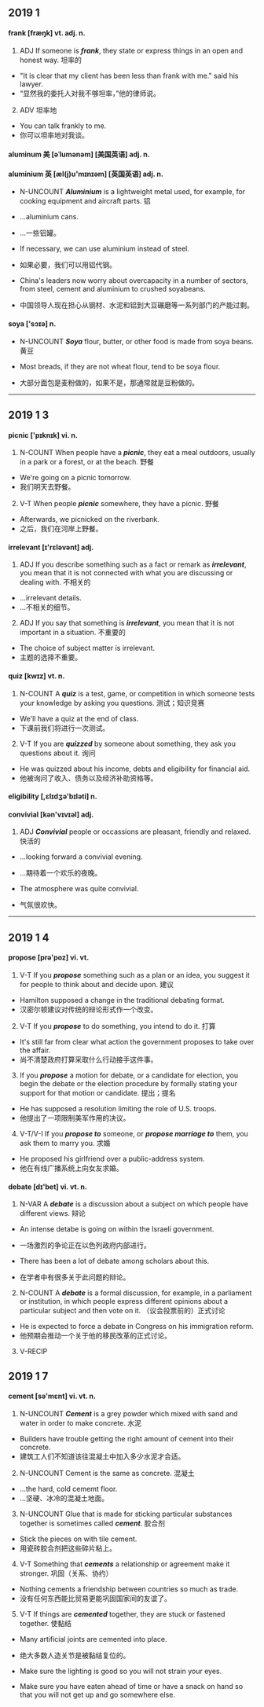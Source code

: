 ## 2019 1

#### frank [fræŋk] vt. adj. n.

1. ADJ If someone is ***frank***, they state or express things in an open and honest way. 坦率的

* "It is clear that my client has been less than frank with me." said his lawyer.
* “显然我的委托人对我不够坦率，”他的律师说。

2. ADV 坦率地

* You can talk frankly to me.
* 你可以坦率地对我谈。

#### aluminum 美 [əˈlumənəm] [美国英语] adj. n.
#### aluminium 英 [æl(j)ʊ'mɪnɪəm] [英国英语] adj. n.

* N-UNCOUNT ***Aluminium*** is a lightweight metal used, for example, for cooking equipment and aircraft parts. 铝

* ...aluminium cans.
* ...一些铝罐。

* If necessary, we can use aluminium instead of steel.
* 如果必要，我们可以用铝代钢。

* China's leaders now worry about overcapacity in a number of sectors, from steel, cement and aluminium to crushed soyabeans.
* 中国领导人现在担心从钢材、水泥和铝到大豆碾磨等一系列部门的产能过剩。

#### soya ['sɔɪə] n.

* N-UNCOUNT ***Soya*** flour, butter, or other food is made from soya beans. 黄豆

* Most breads, if they are not wheat flour, tend to be soya flour.
* 大部分面包是麦粉做的，如果不是，那通常就是豆粉做的。

---

## 2019 1 3

#### picnic ['pɪknɪk] vi. n.

1. N-COUNT When people have a ***picnic***, they eat a meal outdoors, usually in a park or a forest, or at the beach. 野餐

* We're going on a picnic tomorrow.
* 我们明天去野餐。

2. V-T When people ***picnic*** somewhere, they have a picnic. 野餐

* Afterwards, we picnicked on the riverbank.
* 之后，我们在河岸上野餐。

#### irrelevant [ɪ'rɛləvənt] adj.

1. ADJ If you describe something such as a fact or remark as ***irrelevant***, you mean that it is not connected with what you are discussing or dealing with. 不相关的

* ...irrelevant details.
* ...不相关的细节。

2. ADJ If you say that something is ***irrelevant***, you mean that it is not important in a situation. 不重要的

* The choice of subject matter is irrelevant.
* 主题的选择不重要。

#### quiz [kwɪz] vt. n.

1. N-COUNT A ***quiz*** is a test, game, or competition in which someone tests your knowledge by asking you questions. 测试；知识竞赛

* We'll have a quiz at the end of class.
* 下课前我们将进行一次测试。

2. V-T If you are ***quizzed*** by someone about something, they ask you questions about it. 询问

* He was quizzed about his income, debts and eligibility for financial aid.
* 他被询问了收入、债务以及经济补助资格等。

#### eligibility [,ɛlɪdʒə'bɪləti] n.


#### convivial [kən'vɪvɪəl] adj.

1. ADJ ***Convivial*** people or occassions are pleasant, friendly and relaxed. 快活的

* ...looking forward a convivial evening.
* ...期待着一个欢乐的夜晚。

* The atmosphere was quite convivial.
* 气氛很欢快。

---

## 2019 1 4

#### propose [prə'poz] vi. vt.

1. V-T If you ***propose*** something such as a plan or an idea, you suggest it for people to think about and decide upon. 建议

* Hamilton supposed a change in the traditional debating format.
* 汉密尔顿建议对传统的辩论形式作一个改变。

2. V-T If you ***propose*** to do something, you intend to do it. 打算

* It's still far from clear what action the government proposes to take over the affair.
* 尚不清楚政府打算采取什么行动接手这件事。

3. If you ***propose*** a motion for debate, or a candidate for election, you begin the debate or the election procedure by formally stating your support for that motion or candidate. 提出；提名

* He has supposed a resolution limiting the role of U.S. troops.
* 他提出了一项限制美军作用的决议。

4. V-T/V-I If you ***propose to*** someone, or ***propose marriage to*** them, you ask them to marry you. 求婚

* He proposed his girlfriend over a public-address system.
* 他在有线广播系统上向女友求婚。

#### debate [dɪ'bet] vi. vt. n.

1. N-VAR A ***debate*** is a discussion about a subject on which people have different views. 辩论

* An intense detabe is going on within the Israeli government.
* 一场激烈的争论正在以色列政府内部进行。

* There has been a lot of debate among scholars about this.
* 在学者中有很多关于此问题的辩论。

2. N-COUNT A ***debate*** is a formal discussion, for example, in a parliament or institution, in which people express different opinions about a particular subject and then vote on it. （议会投票前的）正式讨论

* He is expected to force a debate in Congress on his immigration reform.
* 他预期会推动一个关于他的移民改革的正式讨论。

3. V-RECIP 

## 2019 1 7

#### cement [sə'mɛnt] vi. vt. n.

1. N-UNCOUNT ***Cement*** is a grey powder which mixed with sand and water in order to make concrete. 水泥

* Builders have trouble getting the right amount of cement into their concrete.
* 建筑工人们不知道该往混凝土中加入多少水泥才合适。

2. N-UNCOUNT Cement is the same as concrete. 混凝土

* ...the hard, cold cememt floor.
* ...坚硬、冰冷的混凝土地面。

3. N-UNCOUNT Glue that is made for sticking particular substances together is sometimes called ***cement***. 胶合剂

* Stick the pieces on with tile cement.
* 用瓷砖胶合剂把这些碎片粘上。

4. V-T Something that ***cements*** a relationship or agreement make it stronger. 巩固（关系、协约）

* Nothing cements a friendship between countries so much as trade.
* 没有任何东西能比贸易更能巩固国家间的友谊了。

5. V-T If things are ***cemented*** together, they are stuck or fastened together. 使黏结

* Many artificial joints are cemented into place.
* 绝大多数人造关节是被黏结复位的。




* Make sure the lighting is good so you will not strain your eyes.

* Make sure you have eaten ahead of time or have a snack on hand so that you will not get up and go somewhere else.